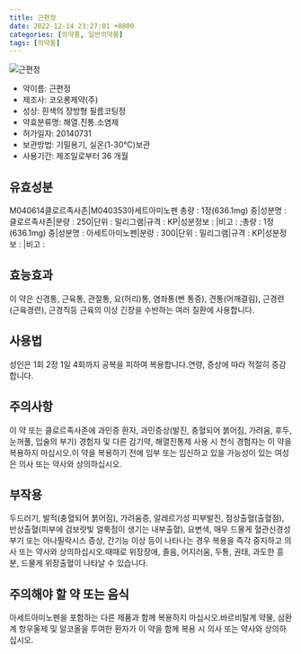```yaml
---
title: 근편정
date: 2022-12-14 23:27:01 +0800
categories: [의약품, 일반의약품]
tags: [의약품]
---
```

![근편정](https://nedrug.mfds.go.kr/pbp/cmn/itemImageDownload/147426902269900065)

- 약이름: 근편정
- 제조사: 코오롱제약(주)
- 성상: 흰색의 장방형 필름코팅정
- 약효분류명: 해열.진통.소염제
- 허가일자: 20140731
- 보관방법: 기밀용기, 실온(1-30℃)보관
- 사용기간: 제조일로부터 36 개월
## 유효성분
M040614클로르족사존|M040353아세트아미노펜
총량 : 1정(636.1mg) 중|성분명 : 클로르족사존|분량 : 250|단위 : 밀리그램|규격 : KP|성분정보 : |비고 : ;총량 : 1정(636.1mg) 중|성분명 : 아세트아미노펜|분량 : 300|단위 : 밀리그램|규격 : KP|성분정보 : |비고 :
## 효능효과
이 약은 신경통, 근육통, 관절통, 요(허리)통, 염좌통(삔 통증), 견통(어깨결림), 근경련(근육경련), 근경직등 근육의 이상 긴장을 수반하는 여러 질환에 사용합니다.
## 사용법
성인은 1회 2정 1일 4회까지 공복을 피하여 복용합니다.연령, 증상에 따라 적절히 증감합니다.
## 주의사항
이 약 또는 클로르족사존에 과민증 환자, 과민증상(발진, 충혈되어 붉어짐, 가려움, 후두, 눈꺼풀, 입술의 부기) 경험자 및 다른 감기약, 해열진통제 사용 시 천식 경험자는 이 약을 복용하지 마십시오.이 약을 복용하기 전에 임부 또는 임신하고 있을 가능성이 있는 여성은 의사 또는 약사와 상의하십시오.
## 부작용
두드러기, 발적(충혈되어 붉어짐), 가려움증, 알레르기성 피부발진, 점상출혈(출혈점), 반상출혈(피부에 검보랏빛 얼룩점이 생기는 내부출혈), 요변색, 매우 드물게 혈관신경성 부기 또는 아나필락시스 증상, 간기능 이상 등이 나타나는 경우 복용을 즉각 중지하고 의사 또는 약사와 상의하십시오.때때로 위장장애, 졸음, 어지러움, 두통, 권태, 과도한 흥분, 드물게 위장출혈이 나타날 수 있습니다.
## 주의해야 할 약 또는 음식
아세트아미노펜을 포함하는 다른 제품과 함께 복용하지 마십시오.바르비탈계 약물, 삼환계 항우울제 및 알코올을 투여한 환자가 이 약을 함께 복용 시 의사 또는 약사와 상의하십시오.
